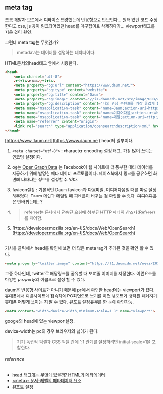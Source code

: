 ## meta tag

크롬 개발자 모드에서 디바이스 변경했는데 반응형으로 안보인다… 원래 있던 코드 수정한다고 css, js 등이 링크되어있던 head를 마구잡이로 삭제하다가… viewport태그를 지운 것이 원인.

그런데 meta tag는 무엇인가?

> metadata는 데이터를 설명하는 데이터이다.

HTML문서의head태그 안에서 사용한다.


```html
<head>
	<meta charset="utf-8">
	<title>Daum</title>
	<meta property="og:url" content="https://www.daum.net/">
	<meta property="og:type" content="website">
	<meta property="og:title" content="Daum">
	<meta property="og:image" content="//i1.daumcdn.net/svc/image/U03/common_icon/5587C4E4012FCD0001">
	<meta property="og:description" content="나의 관심 콘텐츠를 가장 즐겁게 볼 수 있는 Daum">
	<meta name="msapplication-task" content="name=Daum;action-uri=https://www.daum.net/;icon-uri=/favicon.ico">
	<meta name="msapplication-task" content="name=미디어다음;action-uri=http://media.daum.net/;icon-uri=/media_favicon.ico">
	<meta name="msapplication-task" content="name=메일;action-uri=http://mail.daum.net;icon-uri=/mail_favicon.ico">
	<meta name="referrer" content="origin">
	<link rel="search" type="application/opensearchdescription+xml" href="//search.daum.net/OpenSearch.xml" title="다음">
</head>
```
[https://www.daum.net](https://www.daum.net) head의 일부이다.
1. `<meta charset="utf-8">` : character encoding 설정 태그. 가장 많이 쓰이는 인코딩 설정이다.

2. og는 [Open Graph Data](http://ogp.me/) 는 Facebook이 웹 사이트에 더 풍부한 메타 데이터를 제공하기 위해 발명한 메타 데이터 프로토콜이다. 페이스북에서 링크를 공유하면 화면에 나타나는 정보를 설정할 수 있다.

3. favicon설정 : 기본적인 Daum favicon과 다음메일, 미디어다음일 때를 따로 설정해주었다. Daum 메인과 메일일 때 파비콘이 바뀌는 걸 확인할 수 있다. ~~미디어다음은 안바뀌는데…?~~

4. > referrer는 문서에서 전송된 요청에 첨부된 HTTP 헤더의 참조자(Referer)를 제어함.

5. [https://developer.mozilla.org/en-US/docs/Web/OpenSearch](https://developer.mozilla.org/en-US/docs/Web/OpenSearch)

\
기사를 클릭해서 head를 확인해 보면 더 많은 meta tag가 추가된 것을 확인 할 수 있다.
```html
<meta property="twitter:image" content="https://t1.daumcdn.net/news/201906/17/NEWS1/20190617174141244inee.jpg">
```
그중 하나인데, twitter로 해당링크를 공유할 때 보여줄 이미지를 지정한다. 이런요소를 다양한 property의 이름으로 설정 할 수 있다.


daum은 반응형 사이트가 아니기 때문에 pc에서 확인한 head에는 viewport가 없다. 휴대폰에서 다음사이트에 접속하여 PC화면으로 보기를 하면 뷰포트가 생략된 페이지가 휴대폰 어떻게 보이는 지 알 수 있다. 뷰포트 설정유무를 한 눈에 확인가능.


```html
<meta content="width=device-width,minimum-scale=1.0" name="viewport">
```
google의 head에 있는 viewport설정.

device-width는 pc의 경우 브라우저의 넓이가 된다.

> 기기 독립적 픽셀과 CSS 픽셀 간에 1:1 관계를 설정하려면 initial-scale=1을 포함한다.



###### reference
* [head 태그에는 무엇이 있을까? HTML의 메타데이터](https://developer.mozilla.org/ko/docs/Learn/HTML/Introduction_to_HTML/The_head_metadata_in_HTML)
* [\<meta>: 문서-레벨의 메타데이터 요소](https://developer.mozilla.org/ko/docs/Web/HTML/Element/meta)
* [뷰포트 설정](https://developers.google.com/web/fundamentals/design-and-ux/responsive/?hl=ko#set-the-viewport)

